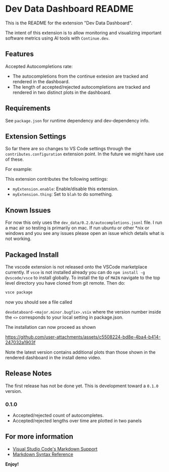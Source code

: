 # Dev Data Dashboard README

This is the README for the extension "Dev Data Dashboard".

The intent of this extension is to allow monitoring and visualizing
important software metrics using AI tools with `Continue.dev`.

## Features

Accepted Autocompletions rate:
 - The autocompletions from the continue extesion are
   tracked and rendered in the dashboard.
 - The length of accepted/rejected autocompletions are
   tracked and rendered in two distinct plots in the
   dashboard.

## Requirements

See `package.json` for runtime dependency and dev-dependency info.

## Extension Settings

So far there are so changes to VS Code settings through the
 `contributes.configuration` extension point. In the future
 we might have use of these.

For example:

This extension contributes the following settings:

* `myExtension.enable`: Enable/disable this extension.
* `myExtension.thing`: Set to `blah` to do something.

## Known Issues

For now this only uses the `dev_data/0.2.0/autocompletions.jsonl` file.
I run a mac air so testing is primarily on mac. If run ubuntu or other
*nix or windows and you see any issues please open an issue which details
what is not working.

## Packaged Install

The vscode extension is not released onto the VSCode marketplace
currently. If `vsce` is not installed already you can do
`npm install -g @vscode/vsce` to install globally.
To install the tip of `MAIN` navigate to the top level directory
you have cloned from git remote. Then do:

```bash
vsce package
```
now you should see a file called

`devdataboard-<major.minor.bugfix>.vsix`
where the version number inside the `<>` corresponds to your local
setting in package.json.

The installation can now proceed as shown

https://github.com/user-attachments/assets/c5508224-bd8e-4ba4-b414-247032a1903f

Note the latest version contains additional plots
than those shown in the rendered dashboard in the
install demo video.

## Release Notes

The first release has not be done yet.
This is development toward a `0.1.0` version.

### 0.1.0

- Accepted/rejected count of autocompletes.
- Accepted/rejected lengths over time are plotted in two panels

## For more information

* [Visual Studio Code's Markdown Support](http://code.visualstudio.com/docs/languages/markdown)
* [Markdown Syntax Reference](https://help.github.com/articles/markdown-basics/)

**Enjoy!**

